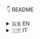 👇 README

<details>
    <summary>🇬🇧 EN</summary>

I'm a unique blend of front end developer with 10+ years of work experience, who loves turn design and ideas into clear, scalable and maintenable products.


👨🏻‍💻 Tech

- Taking my first steps into the world of technology on a 286-PC with MS-DOS and floppy disks. With the advent of the Internet, I was inspecting web page code for the first time on MySpace from a 56k line connected to IRC and MSN. With NotePad.
- I've always preferred Netscape Navigator to Internet Explorer, I'm not sure why.
- Before CSS frameworks were widely used, I had developed my own set of tools that I used as "best practice" blueprints for web projects. Even today I use a similar tool.

🧙🏻‍♂️ Personality

- I like (and want) to be very organized.
- I'm an INTJ. Although the Meyers-Briggs indicator seems to be considered ["not really reliable."](https://www.bbc.com/news/blogs-echochambers-28315137)
- I can play (and have played with several bands throughout northern Italy) guitar, bass and drums, self-taught. Currenlty I'm on the irish bouzouki.
- Since 1999 my passion for the geeky/nerdy world has never left me: over the years I have transmitted to many people this passion and in 2014 I co-founded with some friends in Valle Camonica (Italy, BS) the first gaming and cultural association dedicated to the popularization of smart games called "Camunia Ludica".
- I live on a mountain with my wife and 2 cats, spending my time between technology, literature, art, gaming, hiking and traveling.

Wanna chat? info@marcobertolini.net or, you can find me on Discord `Marco B.#3791`

</details>

<details>
    <summary>🇮🇹 IT</summary>

Sono uno sviluppatore front-end con un background unico, con oltre 10 anni di esperienza lavorativa, che ama trasformare il design e le idee in prodotti chiari, scalabili e mantenibili.


👨🏻💻 Tech

- Ho mosso i primi passi nel mondo della tecnologia su un PC 286 con MS-DOS con i floppy disk. Con l'avvento di Internet, ispezionavo per la prima volta il codice delle pagine web su MySpace da una linea a 56k collegata a IRC e MSN. Con NotePad.
- Ho sempre preferito Netscape Navigator a Internet Explorer, non so bene perché.
- Prima che i framework CSS fossero ampiamente diffusi, avevo sviluppato una mia serie di strumenti che utilizzavo come "best practice" per i progetti web. Ancora oggi utilizzo uno strumento simile.

🧙🏻♂️ Personalità

- Mi piace essere (e voglio) molto organizzato.
- Sono un INTJ, a quanto pare. Anche se l'indicatore Meyers-Briggs sembra essere considerato "non proprio affidabile".
- So suonare (e ho suonato con diverse band in tutto il nord Italia) chitarra, basso e batteria, da autodidatta. Attualmente strimpello il bouzouki irlandese.
- Dal 1999 la passione per il mondo geek/nerdy non mi ha mai abbandonato: negli anni ho trasmesso a molte persone questa passione e nel 2014 ho co-fondato con alcuni amici la prima associazione ludica e culturale dedicata alla divulgazione dei giochi intelligenti chiamata "Camunia Ludica", vicino a dove abito.
- Vivo in montagna con mia moglie e due gatti, trascorrendo il tempo tra tecnologia, letteratura, arte, gaming, escursioni e viaggi.

Vuoi chattare? info@marcobertolini.net oppure, puoi trovarmi su Discord Marco B.#3791

</details>
